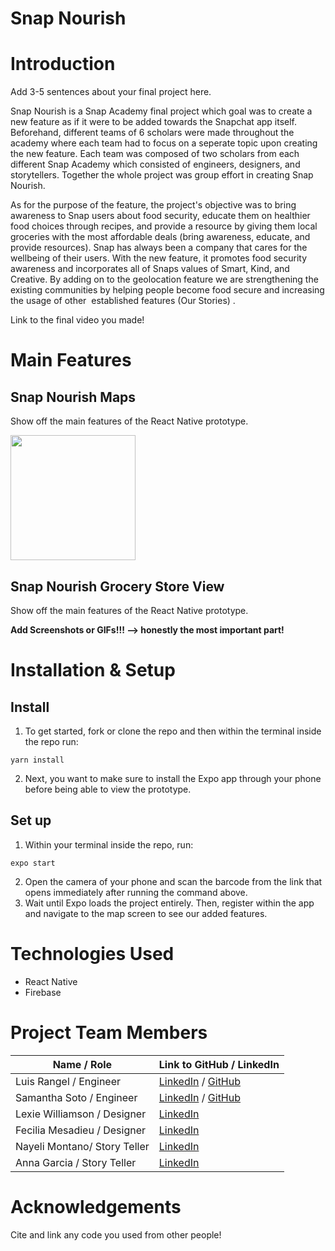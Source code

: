 # Snap Nourish

# Introduction

Add 3-5 sentences about your final project here. 

Snap Nourish is a Snap Academy final project which goal was to create a new feature as if it were to be added towards the Snapchat app itself. Beforehand, different teams of 6 scholars were made throughout the academy where each team had to focus on a seperate topic upon creating the new feature. Each team was composed of two scholars from each different Snap Academy which consisted of engineers, designers, and storytellers. Together the whole project was group effort in creating Snap Nourish.

As for the purpose of the feature, the project's objective was to bring awareness to Snap users about food security, educate them on healthier food choices through recipes, and provide a resource by giving them local groceries with the most affordable deals (bring awareness, educate, and provide resources). Snap has always been a company that cares for the wellbeing of their users. With the new feature, it promotes food security awareness and incorporates all of Snaps values of Smart, Kind, and Creative. By adding on to the geolocation feature we are strengthening the existing communities by helping people become food secure and increasing the usage of other  established features (Our Stories) .

Link to the final video you made!

# Main Features

## Snap Nourish Maps 
Show off the main features of the React Native prototype.

<img src="https://i.imgur.com/agSvcgL.gif" width=200><br>


## Snap Nourish Grocery Store View 
Show off the main features of the React Native prototype.

**Add Screenshots or GIFs!!! —> honestly the most important part!**


# Installation & Setup

## Install

1. To get started, fork or clone the repo and then within the terminal inside the repo run:

```
yarn install
```

2. Next, you want to make sure to install the Expo app through your phone before being able to view the prototype.

## Set up

1. Within your terminal inside the repo, run:

```
expo start
```

2. Open the camera of your phone and scan the barcode from the link that opens immediately after running the command above. 
3. Wait until Expo loads the project entirely. Then, register within the app and navigate to the map screen to see our added features.

# Technologies Used

* React Native
* Firebase

# Project Team Members 

| Name / Role      | Link to GitHub / LinkedIn |
| ----------- | ----------- |
| Luis Rangel  / Engineer      | [LinkedIn](https://www.youtube.com/watch?v=dQw4w9WgXcQ) / [GitHub](https://github.com/luismr00)     |
| Samantha Soto / Engineer     | [LinkedIn](https://www.linkedin.com/in/samantha-soto-alejos/) / [GitHub](https://github.com/ssotoale)     |
| Lexie Williamson / Designer  | [LinkedIn](https://www.linkedin.com/in/lexiejwilliamson/)       |
| Fecilia Mesadieu / Designer  | [LinkedIn](https://www.linkedin.com/in/feliciamesadieu/)       |
| Nayeli Montano/ Story Teller | [LinkedIn](https://www.linkedin.com/in/nayeli-montano/)       |
| Anna Garcia / Story Teller   | [LinkedIn](https://www.linkedin.com/in/annangarcia/)       |

#  Acknowledgements

Cite and link any code you used from other people!
